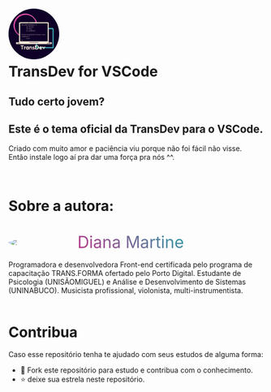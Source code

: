 <h1>
<img class="transdev-logo" src="./assets/img/TRANSDEV.png" alt="transdev-logo" style="width: 100px;
        border-radius: 50%"/>
<br>
TransDev for VSCode
</h1>

## Tudo certo jovem?

## Este é o tema oficial da TransDev para o VSCode.

Criado com muito amor e paciência viu porque não foi fácil não visse.
<br>
Então instale logo aí pra dar uma força pra nós ^^.

<br>

# Sobre a autora:

<br>
<div style="display: flex; align-items: center; margin-bottom: 1rem;">
<img src="https://github.com/dianamartine.png" style="border-radius: 50%; margin-right: 1rem; width: 120px;"/>
<span style="background-image: linear-gradient(45deg, #bb3186, #2a9da2);-webkit-background-clip: text; -webkit-text-fill-color: transparent; font-size: 24pt;">
Diana Martine
</sp>
</div>

<p>
    Programadora e desenvolvedora Front-end certificada pelo programa de capacitação TRANS.FORMA ofertado pelo Porto Digital. Estudante de Psicologia (UNISÃOMIGUEL) e Análise e Desenvolvimento de Sistemas (UNINABUCO). Musicista profissional, violonista, multi-instrumentista.
<br>
<br>

# Contribua

Caso esse repositório tenha te ajudado com seus estudos de alguma forma:

- 🤝 Fork este repositório para estudo e contribua com o conhecimento.
- ⭐ deixe sua estrela neste repositório.
